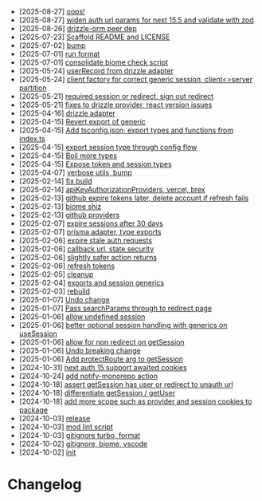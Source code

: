 - [2025-08-27] [oops!](https://github.com/RubricLab/auth/commit/1b8110f86fcb0a8b82190ecd45669acb26f2f90e)
- [2025-08-27] [widen auth url params for next 15.5 and validate with zod](https://github.com/RubricLab/auth/commit/dea78c332be1601c9fdf7816b897f955a3fea17a)
- [2025-08-26] [drizzle-orm peer dep](https://github.com/RubricLab/auth/commit/fb84692d4d57816c9dccfae3d7fce113bd1a39e1)
- [2025-07-23] [Scaffold README and LICENSE](https://github.com/RubricLab/auth/commit/7ad9ac8f05dc4aa3474a67be19ce3f0e7ebd5e01)
- [2025-07-02] [bump](https://github.com/RubricLab/auth/commit/ccd5019b67e17e5e204e171691176730ed4eb1fd)
- [2025-07-01] [run format](https://github.com/RubricLab/auth/commit/2ca0b3d04367f3ea92ddeb295da1c5adc71246a4)
- [2025-07-01] [consolidate biome check script](https://github.com/RubricLab/auth/commit/63983e6814f5509da6c4d89b8f450c28da8c7f84)
- [2025-05-24] [userRecord from drizzle adapter](https://github.com/RubricLab/auth/commit/9c00cb6fd32ed0f50ff2e68de422c088c2770b62)
- [2025-05-24] [client factory for correct generic session, client<>server partition](https://github.com/RubricLab/auth/commit/490266815969e139b194bcffb49ca2a6eb4e5f1f)
- [2025-05-21] [required session or redirect, sign out redirect](https://github.com/RubricLab/auth/commit/79b99754578d3b1d91f9aa3645c48d8ec2653eb1)
- [2025-05-21] [fixes to drizzle provider, react version issues](https://github.com/RubricLab/auth/commit/934c116abc3ea67069b02de535d660a09234c1d7)
- [2025-04-16] [drizzle adapter](https://github.com/RubricLab/auth/commit/c9c33c5bee6c0faf7ca343967988ee9139ca5a11)
- [2025-04-15] [Revert export of generic](https://github.com/RubricLab/auth/commit/2e2f194aaba2989e4587e308ab4ce1664507dfee)
- [2025-04-15] [Add tsconfig.json; export types and functions from index.ts](https://github.com/RubricLab/auth/commit/f55dbe15af79d7879761edbb1feaa823a914e46a)
- [2025-04-15] [export session type through config flow](https://github.com/RubricLab/auth/commit/75623bea479d8ab792b181b5cc455db8b1744e7b)
- [2025-04-15] [Boil more types](https://github.com/RubricLab/auth/commit/5ebdc5690fc6e83773869c2aaf7d5794d51b8b66)
- [2025-04-15] [Expose token and session types](https://github.com/RubricLab/auth/commit/e898a1f64f1ea77bdd02ce89ff027c2f7593d89f)
- [2025-04-07] [verbose utils, bump](https://github.com/RubricLab/auth/commit/fd78ca0bc1824339b2b1a6ffb72eccc5c13d8d1c)
- [2025-02-14] [fix build](https://github.com/RubricLab/auth/commit/c54af553ae56c720d886f97e6ee510bbb2ade498)
- [2025-02-14] [apiKeyAuthorizationProviders, vercel, brex](https://github.com/RubricLab/auth/commit/498233933eccab4cb147a0b4bd8a01f75ccc2a75)
- [2025-02-13] [github expire tokens later, delete account if refresh fails](https://github.com/RubricLab/auth/commit/8a873404076151a7f0eaf490a8d8e9c483349d56)
- [2025-02-13] [biome shiz](https://github.com/RubricLab/auth/commit/c9e3cc3f887614a11907fcfbc137092bed3cfcf8)
- [2025-02-13] [github providers](https://github.com/RubricLab/auth/commit/e98d787af8ac54d174fddd8c5938b960d5d72462)
- [2025-02-07] [expire sessions after 30 days](https://github.com/RubricLab/auth/commit/bcb4a8bf8a3601afffb2ad1ecef21061850e24db)
- [2025-02-07] [prisma adapter, type exports](https://github.com/RubricLab/auth/commit/ea24d4a2a5f7ec464eba3da5c2be96c9e2bf09af)
- [2025-02-06] [expire stale auth requests](https://github.com/RubricLab/auth/commit/117d98f5f01aa195f3a29edd8c238fbc61782a90)
- [2025-02-06] [callback url, state security](https://github.com/RubricLab/auth/commit/31b2a52abc65bae6a2dbc34bb5d83ecc09238a72)
- [2025-02-06] [slightly safer action returns](https://github.com/RubricLab/auth/commit/057e0c6380e2143d75bcd961c3af0692a736637b)
- [2025-02-06] [refresh tokens](https://github.com/RubricLab/auth/commit/9c1c10d37c20a317e5373d50a54676ed68fe78ac)
- [2025-02-05] [cleanup](https://github.com/RubricLab/auth/commit/f0f9040394c6754525d1a5dbd68e3452853d5ef0)
- [2025-02-04] [exports and session generics](https://github.com/RubricLab/auth/commit/0758e8d3c3d0d31006c424316688d9a950b9f936)
- [2025-02-03] [rebuild](https://github.com/RubricLab/auth/commit/3fa5db5c4716a9db6cc1361702c820ceda832cfb)
- [2025-01-07] [Undo change](https://github.com/RubricLab/auth/commit/2315b51d3bf472421d565ee80a2b7a14c5852343)
- [2025-01-07] [Pass searchParams through to redirect page](https://github.com/RubricLab/auth/commit/daefdcf4ad98ecc0a66b73c81992e72512faeacb)
- [2025-01-06] [allow undefined session](https://github.com/RubricLab/auth/commit/1d26dd061e5cf6de179bfa6c011ae6a93cc6fe85)
- [2025-01-06] [better optional session handling with generics on useSession](https://github.com/RubricLab/auth/commit/1ed0a1bd20381b20afd6555970bbcadfbaa71aba)
- [2025-01-06] [allow for non redirect on getSession](https://github.com/RubricLab/auth/commit/a28c539875fd0e6a84717bd73a76b8b891246f57)
- [2025-01-06] [Undo breaking change](https://github.com/RubricLab/auth/commit/7f85ee885e6b66a2eecb84da32b36a5f4ea02160)
- [2025-01-06] [Add protectRoute arg to getSession](https://github.com/RubricLab/auth/commit/76aa6c4df2d26fba87df6a89327991fcef06afb7)
- [2024-10-31] [next auth 15 support awaited cookies](https://github.com/RubricLab/auth/commit/8444c6e86d48c4ab7b180e2001ad1fd713a6684d)
- [2024-10-24] [add notify-monorepo action](https://github.com/RubricLab/auth/commit/d111b1ebaca5f3599f8477a5c61e15db60d86238)
- [2024-10-18] [assert getSession has user or redirect to unauth url](https://github.com/RubricLab/auth/commit/939bc637013933cbbcb03f00753ebcbe500759bd)
- [2024-10-18] [differentiate getSession / getUser](https://github.com/RubricLab/auth/commit/7362e36e1d37dd0cd348c7cef5cbe10e790e0c00)
- [2024-10-18] [add more scope such as provider and session cookies to package](https://github.com/RubricLab/auth/commit/d0a9ebfb9d7e0358dd65f394e879bef21ade2722)
- [2024-10-03] [release](https://github.com/RubricLab/auth/commit/5b29a0fc2dc85cfb5ad32be4b05c419640924c3d)
- [2024-10-03] [mod lint script](https://github.com/RubricLab/auth/commit/f06a0912e6b4e04ff260f44e263e6f396b44d9fb)
- [2024-10-03] [gitignore turbo, format](https://github.com/RubricLab/auth/commit/cbd07d8b075bd67659bc067742302ef4fdbe0e17)
- [2024-10-02] [gitignore, biome, vscode](https://github.com/RubricLab/auth/commit/017182b92cbae09df53e41423db10c788ba94bf7)
- [2024-10-02] [init](https://github.com/RubricLab/auth/commit/40145b017976d9a7393063a4640e6965af45eac4)
# Changelog

